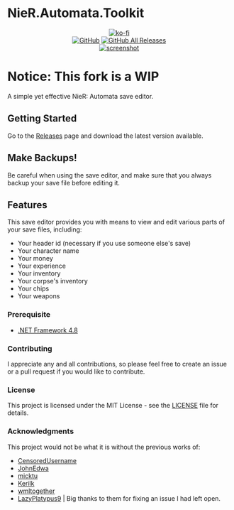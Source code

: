 ﻿# NieR.Automata.Toolkit
<p align="center">
	<a href="https://ko-fi.com/C0C01KYIH"><img alt="ko-fi" src="https://www.ko-fi.com/img/githubbutton_sm.svg"/></a> 
	<br />
	<a href="LICENSE"><img alt="GitHub" src="https://img.shields.io/github/license/MysteryDash/NieR.Automata.Editor"></a>
	<a href="https://github.com/MysteryDash/NieR.Automata.Editor/releases"><img alt="GitHub All Releases" src="https://img.shields.io/github/downloads/MysteryDash/NieR.Automata.Editor/total"></a>
	<br />
	<a href="https://github.com/MysteryDash/NieR.Automata.Editor/releases"><img alt="screenshot" src="https://user-images.githubusercontent.com/4283036/79066303-d2927e80-7cf1-11ea-9e98-a85e4cec537e.png"></a>
</p>

# Notice: This fork is a WIP

A simple yet effective NieR: Automata save editor.

## Getting Started

Go to the [Releases](https://github.com/MysteryDash/NieR.Automata.Editor/releases) page and download the latest version available.

## Make Backups!

Be careful when using the save editor, and make sure that you always backup your save file before editing it.

## Features

This save editor provides you with means to view and edit various parts of your save files, including:
- Your header id (necessary if you use someone else's save)
- Your character name
- Your money
- Your experience
- Your inventory
- Your corpse's inventory
- Your chips
- Your weapons

### Prerequisite

- [.NET Framework 4.8](https://dotnet.microsoft.com/download/dotnet-framework/net48)

### Contributing

I appreciate any and all contributions, so please feel free to create an issue or a pull request if you would like to contribute.

### License

This project is licensed under the MIT License - see the [LICENSE](LICENSE) file for details.

### Acknowledgments

This project would not be what it is without the previous works of:
- [CensoredUsername](https://github.com/CensoredUsername)
- [JohnEdwa](https://github.com/JohnEdwa)
- [micktu](https://github.com/micktu)
- [Kerilk](https://github.com/Kerilk)
- [wmltogether](https://github.com/wmltogether)
- [LazyPlatypus9](https://github.com/LazyPlatypus9) | Big thanks to them for fixing an issue I had left open.
